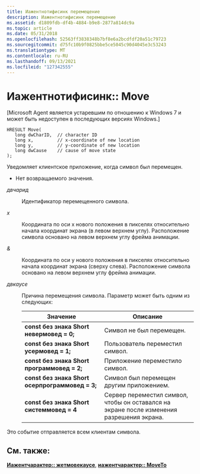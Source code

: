 ```yaml
---
title: Иажентнотифисинк перемещение
description: Иажентнотифисинк перемещение
ms.assetid: d1809fdb-df4b-4884-b9e8-2877a814dc9a
ms.topic: article
ms.date: 05/31/2018
ms.openlocfilehash: 52563ff3838348b7bf8e6a2bcdfdf20a51c79723
ms.sourcegitcommit: d75fc10b9f0825bbe5ce5045c90d4045e3c53243
ms.translationtype: MT
ms.contentlocale: ru-RU
ms.lasthandoff: 09/13/2021
ms.locfileid: "127342555"
---
```

# <a name="iagentnotifysinkmove"></a>Иажентнотифисинк:: Move

\[Microsoft Agent является устаревшим по отношению к Windows 7 и может быть недоступен в последующих версиях Windows.\]

``` syntax
HRESULT Move(
   long dwCharID,  // character ID
   long x,         // x-coordinate of new location
   long y,         // y-coordinate of new location
   long dwCause    // cause of move state
);                          
```

Уведомляет клиентское приложение, когда символ был перемещен.

-   Нет возвращаемого значения.

<dl> <dt>

<span id="dwCharID"></span><span id="dwcharid"></span><span id="DWCHARID"></span>*двчарид*
</dt> <dd>

Идентификатор перемещенного символа.

</dd> <dt>

<span id="x"></span><span id="X"></span>*x*
</dt> <dd>

Координата по оси x нового положения в пикселях относительно начала координат экрана (в левом верхнем углу). Расположение символа основано на левом верхнем углу фрейма анимации.

</dd> <dt>

<span id="y"></span><span id="Y"></span>*&*
</dt> <dd>

Координата по оси y нового положения в пикселях относительно начала координат экрана (сверху слева). Расположение символа основано на левом верхнем углу фрейма анимации.

</dd> <dt>

<span id="dwCause"></span><span id="dwcause"></span><span id="DWCAUSE"></span>*двкаусе*
</dt> <dd>

Причина перемещения символа. Параметр может быть одним из следующих:



| Значение                                                          | Описание                                                                          |
|----------------------------------------------------------------|--------------------------------------------------------------------------------------|
| **const без знака Short** **невермовед = 0;**<br/>        | Символ не был перемещен.                                                        |
| **const без знака Short** **усермовед = 1;**<br/>         | Пользователь переместил символ.                                                          |
| **const без знака Short** **программовед = 2;**<br/>      | Приложение переместило символ.                                                |
| **const без знака Short** **осерпрограммовед = 3;**<br/> | Символ был перемещен другим приложением.                                             |
| **const без знака Short** **системмовед = 4**<br/>        | Сервер переместил символ, чтобы он оставался на экране после изменения разрешения экрана. |



 

</dd> </dl>

Это событие отправляется всем клиентам символа.

## <a name="see-also"></a>См. также:

[**Иажентчарактер:: жетмовекаусе**](iagentcharacter--getmovecause.md), [ **иажентчарактер:: MoveTo**](iagentcharacter--moveto.md)


 

 





